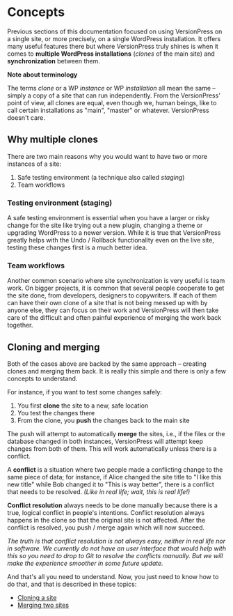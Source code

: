 # Concepts

Previous sections of this documentation focused on using VersionPress on a single site, or more precisely, on a single WordPress installation. It offers many useful features there but where VersionPress truly shines is when it comes to **multiple WordPress installations** (*clones* of the main site) and **synchronization** between them.

<div class="note">
 
  **Note about terminology**
 
  The terms *clone* or a WP *instance* or WP *installation* all mean the same – simply a copy of a site that can run independently. From the VersionPress' point of view, all clones are equal, even though we, human beings, like to call certain installations as "main", "master" or whatever. VersionPress doesn't care.  
 
</div>


## Why multiple clones

There are two main reasons why you would want to have two or more instances of a site:

 1. Safe testing environment (a technique also called *staging*)
 2. Team workflows


### Testing environment (staging)

A safe testing environment is essential when you have a larger or risky change for the site like trying out a new plugin, changing a theme or upgrading WordPress to a newer version. While it is true that VersionPress greatly helps with the Undo / Rollback functionality even on the live site, testing these changes first is a much better idea.


### Team workflows 

Another common scenario where site synchronization is very useful is team work. On bigger projects, it is common that several people cooperate to get the site done, from developers, designers to copywriters. If each of them can have their own clone of a site that is not being messed up with by anyone else, they can focus on their work and VersionPress will then take care of the difficult and often painful experience of merging the work back together.


## Cloning and merging

Both of the cases above are backed by the same approach – creating clones and merging them back. It is really this simple and there is only a few concepts to understand.

For instance, if you want to test some changes safely:

 1. You first **clone** the site to a new, safe location
 2. You test the changes there
 3. From the clone, you **push** the changes back to the main site

The push will attempt to automatically **merge** the sites, i.e., if the files or the database changed in both instances, VersionPress will attempt keep changes from both of them. This will work automatically unless there is a conflict.

A **conflict** is a situation where two people made a conflicting change to the same piece of data; for instance, if Alice changed the site title to "I like this new title" while Bob changed it to "This is way better", there is a conflict that needs to be resolved. *(Like in real life; wait, this is real life!)*

**Conflict resolution** always needs to be done manually because there is a true, logical conflict in people's intentions. Conflict resolution always happens in the clone so that the original site is not affected. After the conflict is resolved, you push / merge again which will now succeed.

*The truth is that conflict resolution is not always easy, neither in real life nor in software. We currently do not have an user interface that would help with this so you need to drop to Git to resolve the conflicts manually. But we will make the experience smoother in some future update.*

And that's all you need to understand. Now, you just need to know how to do that, and that is described in these topics:

 - [Cloning a site](./cloning)
 - [Merging two sites](./merging)

